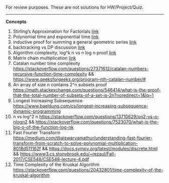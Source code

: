 For review purposes. These are not solutions for HW/Project/Quiz.

---------------------------------------------------------------
**Concepts**<br>
1. Stirling’s Approximation for Factorials [link](https://towardsdatascience.com/stirlings-approximation-for-factorials-proof-and-applications-c058418e42db)
2. Polynomial time and exponential time [link](https://stackoverflow.com/questions/4317414/polynomial-time-and-exponential-time)
3. inductive proof for summing a general geometric series [link](https://math.stackexchange.com/questions/22599/how-to-prove-a-formula-for-the-sum-of-powers-of-2-by-induction)
4. backtracking vs DP discussion [link](https://stackoverflow.com/questions/3592943/difference-between-back-tracking-and-dynamic-programming?answertab=modifieddesc#tab-top)
5. Algorithm complexity, log^k n vs n log n proof [link](https://stackoverflow.com/questions/19986407/algorithm-complexity-logk-n-vs-n-log-n)
6. Matrix chain multiplication [link](https://en.wikipedia.org/wiki/Matrix_chain_multiplication)
7. Catalan number time complexity https://stackoverflow.com/questions/27371612/catalan-numbers-recursive-function-time-complexity && https://www.geeksforgeeks.org/program-nth-catalan-number/#
8. An array of size n contains 2^n subsets proof https://math.stackexchange.com/questions/546414/what-is-the-proof-that-the-total-number-of-subsets-of-a-set-is-2n?noredirect=1&lq=1
9. Longest Increasing Subsequence https://www.baeldung.com/cs/longest-increasing-subsequence-dynamic-programming
10. n vs log^2 n https://stackoverflow.com/questions/13710629/on2-vs-o-nlogn2 && https://stackoverflow.com/questions/7523070/what-is-the-big-o-of-the-function-log-nk
11. Fast Fourier Transform https://medium.com/@aiswaryamathur/understanding-fast-fourier-transform-from-scratch-to-solve-polynomial-multiplication-8018d511162f && https://docs.sympy.org/latest/modules/discrete.html && https://www3.cs.stonybrook.edu/~rezaul/Fall-2017/CSE548/CSE548-lecture-4.pdf
12. Time Complexity of the Kruskal Algorithm https://stackoverflow.com/questions/20432801/time-complexity-of-the-kruskal-algorithm 
